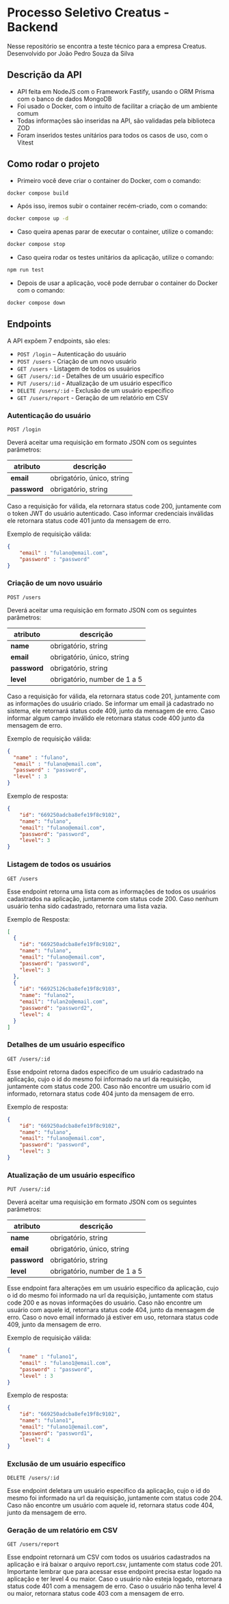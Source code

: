 # Processo Seletivo Creatus - Backend

Nesse repositório se encontra a teste técnico para a empresa Creatus. Desenvolvido por João Pedro Souza da Silva 

## Descrição da API

- API feita em NodeJS com o Framework Fastify, usando o ORM Prisma com o banco de dados MongoDB
- Foi usado o Docker, com o intuito de facilitar a criação de um ambiente comum
- Todas informações são inseridas na API, são validadas pela biblioteca ZOD
- Foram inseridos testes unitários para todos os casos de uso, com o Vitest

## Como rodar o projeto

- Primeiro você deve criar o container do Docker, com o comando:

```bash
docker compose build
```

- Após isso, iremos subir o container recém-criado, com o comando:

```bash
docker compose up -d
```

- Caso queira apenas parar de executar o container, utilize o comando:

```bash
docker compose stop
```

- Caso queira rodar os testes unitários da aplicação, utilize o comando:
```bash
npm run test
```

- Depois de usar a aplicação, você pode derrubar o container do Docker com o comando:

```bash
docker compose down
```

## Endpoints
A API expõem 7 endpoints, são eles:
- `POST /login` – Autenticação do usuário
- `POST /users` - Criação de um novo usuário
- `GET /users` - Listagem de todos os usuários
- `GET /users/:id` - Detalhes de um usuário específico
- `PUT /users/:id` - Atualização de um usuário específico
- `DELETE /users/:id` - Exclusão de um usuário específico
- `GET /users/report` - Geração de um relatório em CSV

### Autenticação do usuário
`POST /login`

Deverá aceitar uma requisição em formato JSON com os seguintes parâmetros:

| atributo | descrição |
| --- | --- |
| **email** | obrigatório, único, string |
| **password** | obrigatório, string |

Caso a requisição for válida, ela retornara status code 200, juntamente com o token JWT do usuário autenticado. Caso informar credenciais inválidas ele retornara status code 401 junto da mensagem de erro.


Exemplo de requisição válida:
```json
{
    "email" : "fulano@email.com",
    "password" : "password"
}
```

### Criação de um novo usuário
`POST /users`

Deverá aceitar uma requisição em formato JSON com os seguintes parâmetros:

| atributo | descrição |
| --- | --- |
| **name** | obrigatório, string |
| **email** | obrigatório, único, string |
| **password** | obrigatório, string |
| **level** | obrigatório, number de 1 a 5 |

Caso a requisição for válida, ela retornara status code 201, juntamente com as informações do usuário criado. Se informar um email já cadastrado no sistema, ele retornará status code 409, junto da mensagem de erro. Caso informar algum campo inválido ele retornara status code 400 junto da mensagem de erro.

Exemplo de requisição válida:
```json
{
  "name" : "fulano",
  "email" : "fulano@email.com",
  "password" : "password",
  "level" : 3
}
```

Exemplo de resposta:
```json
{
    "id": "669250adcba8efe19f8c9102",
    "name": "fulano",
    "email": "fulano@email.com",
    "password": "password",
    "level": 3
}
```

### Listagem de todos os usuários
`GET /users`

Esse endpoint retorna uma lista com as informações de todos os usuários cadastrados na aplicação, juntamente com status code 200. Caso nenhum usuário tenha sido cadastrado, retornara uma lista vazia.

Exemplo de Resposta:
```json
[
  {
    "id": "669250adcba8efe19f8c9102",
    "name": "fulano",
    "email": "fulano@email.com",
    "password": "password",
    "level": 3
  },
  {
    "id": "66925126cba8efe19f8c9103",
    "name": "fulano2",
    "email": "fulan2o@email.com",
    "password": "password2",
    "level": 4
  }
]
```


### Detalhes de um usuário específico
`GET /users/:id`

Esse endpoint retorna dados especifico de um usuário cadastrado na aplicação, cujo o id do mesmo foi informado na url da requisição, juntamente com status code 200. Caso não encontre um usuário com id informado, retornara status code 404 junto da mensagem de erro.

Exemplo de resposta:
```json
{
    "id": "669250adcba8efe19f8c9102",
    "name": "fulano",
    "email": "fulano@email.com",
    "password": "password",
    "level": 3
}
```


### Atualização de um usuário específico
`PUT /users/:id`

Deverá aceitar uma requisição em formato JSON com os seguintes parâmetros:

| atributo | descrição |
| --- | --- |
| **name** | obrigatório, string |
| **email** | obrigatório, único, string |
| **password** | obrigatório, string |
| **level** | obrigatório, number de 1 a 5 |

Esse endpoint fara alterações em um usuário especifico da aplicação, cujo o id do mesmo foi informado na url da requisição, juntamente com status code 200 e as novas informações do usuário. Caso não encontre um usuário com aquele id, retornara status code 404, junto da mensagem de erro. Caso o novo email informado já estiver em uso, retornara status code 409, junto da mensagem de erro.

Exemplo de requisição válida:
```json
{
    "name" : "fulano1",
    "email" : "fulano1@email.com",
    "password" : "password",
    "level" : 3
}
```

Exemplo de resposta:
```json
{
    "id": "669250adcba8efe19f8c9102",
    "name": "fulano1",
    "email": "fulano1@email.com",
    "password": "password1",
    "level": 4
}
```

### Exclusão de um usuário específico
`DELETE /users/:id`

Esse endpoint deletara um usuário especifico da aplicação, cujo o id do mesmo foi informado na url da requisição, juntamente com status code 204. Caso não encontre um usuário com aquele id, retornara status code 404, junto da mensagem de erro.

### Geração de um relatório em CSV
`GET /users/report`

Esse endpoint retornará um CSV com todos os usuários cadastrados na aplicação e irá baixar o arquivo report.csv, juntamente com status code 201. Importante lembrar que para acessar esse endpoint precisa estar logado na aplicação e ter level 4 ou maior. Caso o usuário não esteja logado, retornara status code 401 com a mensagem de erro. Caso o usuário não tenha level 4 ou maior, retornara status code 403 com a mensagem de erro.

